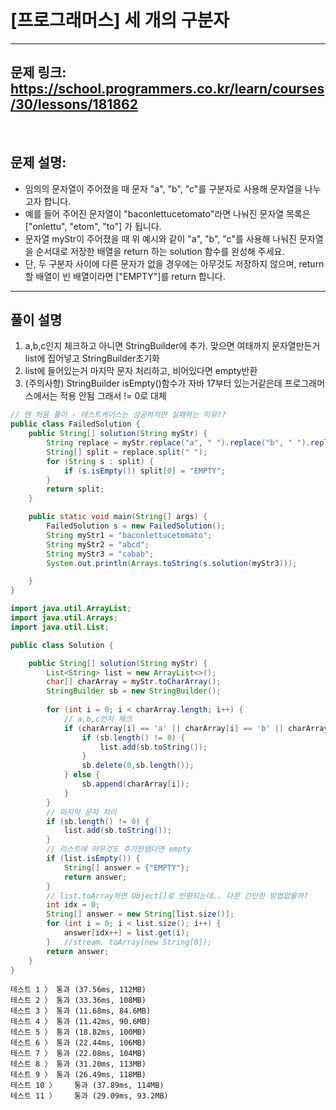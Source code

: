 # [프로그래머스] 세 개의 구분자

---

## 문제 링크: https://school.programmers.co.kr/learn/courses/30/lessons/181862

<br>

## 문제 설명:

- 임의의 문자열이 주어졌을 때 문자 "a", "b", "c"를 구분자로 사용해 문자열을 나누고자 합니다.
- 예를 들어 주어진 문자열이 "baconlettucetomato"라면 나눠진 문자열 목록은 ["onlettu", "etom", "to"] 가 됩니다.
- 문자열 myStr이 주어졌을 때 위 예시와 같이 "a", "b", "c"를 사용해 나눠진 문자열을 순서대로 저장한 배열을 return 하는 solution 함수를 완성해 주세요.
- 단, 두 구분자 사이에 다른 문자가 없을 경우에는 아무것도 저장하지 않으며, return할 배열이 빈 배열이라면 ["EMPTY"]를 return 합니다.

---

## 풀이 설명

1. a,b,c인지 체크하고 아니면 StringBuilder에 추가. 맞으면 여태까지 문자열만든거 list에 집어넣고 StringBuilder초기화
2. list에 들어있는거 마지막 문자 처리하고, 비어있다면 empty반환
3. (주의사항) StringBuilder isEmpty()함수가 자바 17부터 있는거같은데 프로그래머스에서는 적용 안됨 그래서 != 0로 대체

```java
// 맨 처음 풀이 - 테스트케이스는 성공하지만 실패하는 이유??
public class FailedSolution {
    public String[] solution(String myStr) {
        String replace = myStr.replace("a", " ").replace("b", " ").replace("c", " ").trim();
        String[] split = replace.split(" ");
        for (String s : split) {
            if (s.isEmpty()) split[0] = "EMPTY";
        }
        return split;
    }

    public static void main(String[] args) {
        FailedSolution s = new FailedSolution();
        String myStr1 = "baconlettucetomato";
        String myStr2 = "abcd";
        String myStr3 = "cabab";
        System.out.println(Arrays.toString(s.solution(myStr3)));

    }
}

```

```java
import java.util.ArrayList;
import java.util.Arrays;
import java.util.List;

public class Solution {

    public String[] solution(String myStr) {
        List<String> list = new ArrayList<>();
        char[] charArray = myStr.toCharArray();
        StringBuilder sb = new StringBuilder();
        
        for (int i = 0; i < charArray.length; i++) {
            // a,b,c인지 체크
            if (charArray[i] == 'a' || charArray[i] == 'b' || charArray[i] == 'c') {
                if (sb.length() != 0) {
                    list.add(sb.toString());
                }
                sb.delete(0,sb.length());
            } else {
                sb.append(charArray[i]);
            }
        }
        // 마지막 문자 처리
        if (sb.length() != 0) {
            list.add(sb.toString());
        }
        // 리스트에 아무것도 추가안됐다면 empty
        if (list.isEmpty()) {
            String[] answer = {"EMPTY"};
            return answer;
        }
        // list.toArray하면 Object[]로 반환되는데.. 다른 간단한 방법없을까?
        int idx = 0;
        String[] answer = new String[list.size()];
        for (int i = 0; i < list.size(); i++) {
            answer[idx++] = list.get(i);
        }   //stream. toArray(new String[0]);
        return answer;
    }
}
```

```text
테스트 1 〉	통과 (37.56ms, 112MB)
테스트 2 〉	통과 (33.36ms, 108MB)
테스트 3 〉	통과 (11.68ms, 84.6MB)
테스트 4 〉	통과 (11.42ms, 90.6MB)
테스트 5 〉	통과 (18.82ms, 100MB)
테스트 6 〉	통과 (22.44ms, 106MB)
테스트 7 〉	통과 (22.08ms, 104MB)
테스트 8 〉	통과 (31.20ms, 113MB)
테스트 9 〉	통과 (26.49ms, 118MB)
테스트 10 〉	통과 (37.89ms, 114MB)
테스트 11 〉	통과 (29.09ms, 93.2MB)
```